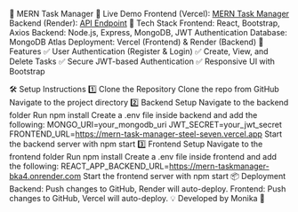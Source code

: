 📝 MERN Task Manager
🚀 Live Demo
Frontend (Vercel): [MERN Task Manager](https://mern-task-manager-steel-seven.vercel.app/)
Backend (Render): [API Endpoint](https://mern-taskmanager-bka4.onrender.com/)
📌 Tech Stack
    Frontend: React, Bootstrap, Axios
    Backend: Node.js, Express, MongoDB, JWT Authentication
    Database: MongoDB Atlas
    Deployment: Vercel (Frontend) & Render (Backend)
🎯 Features
    ✅ User Authentication (Register & Login)
    ✅ Create, View, and Delete Tasks
    ✅ Secure JWT-based Authentication
    ✅ Responsive UI with Bootstrap

🛠️ Setup Instructions
    1️⃣ Clone the Repository
        Clone the repo from GitHub
        Navigate to the project directory
    2️⃣ Backend Setup
        Navigate to the backend folder
        Run npm install
        Create a .env file inside backend and add the following:
            MONGO_URI=your_mongodb_uri
            JWT_SECRET=your_jwt_secret
            FRONTEND_URL=https://mern-task-manager-steel-seven.vercel.app
        Start the backend server with npm start
    3️⃣ Frontend Setup
        Navigate to the frontend folder
        Run npm install
        Create a .env file inside frontend and add the following:
            REACT_APP_BACKEND_URL=https://mern-taskmanager-bka4.onrender.com
        Start the frontend server with npm start
📦 Deployment
    Backend: Push changes to GitHub, Render will auto-deploy.
    Frontend: Push changes to GitHub, Vercel will auto-deploy.
💡 Developed by Monika 🚀